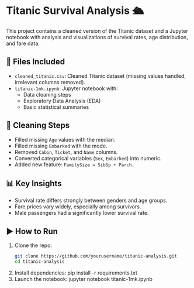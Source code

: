 # Titanic Survival Analysis 🛳

This project contains a cleaned version of the Titanic dataset and a Jupyter notebook with analysis and visualizations of survival rates, age distribution, and fare data.

## 📁 Files Included

- `cleaned_titanic.csv`: Cleaned Titanic dataset (missing values handled, irrelevant columns removed).
- `titanic-1mk.ipynb`: Jupyter notebook with:
  - Data cleaning steps
  - Exploratory Data Analysis (EDA)
  - Basic statistical summaries

## 🧼 Cleaning Steps

- Filled missing `Age` values with the median.
- Filled missing `Embarked` with the mode.
- Removed `Cabin`, `Ticket`, and `Name` columns.
- Converted categorical variables (`Sex`, `Embarked`) into numeric.
- Added new feature: `FamilySize = SibSp + Parch`.

## 📊 Key Insights

- Survival rate differs strongly between genders and age groups.
- Fare prices vary widely, especially among survivors.
- Male passengers had a significantly lower survival rate.

## ▶️ How to Run

1. Clone the repo:
   ```bash
   git clone https://github.com/yourusername/titanic-analysis.git
   cd titanic-analysis
2. Install dependencies:
   pip install -r requirements.txt
3. Launch the notebook:
   jupyter notebook titanic-1mk.ipynb
